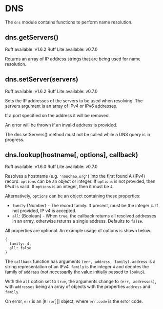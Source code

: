 # DNS

The `dns` module contains functions to perform name resolution.

## dns.getServers()
<span class="api-platform">Ruff available: v1.6.2</span>
<span class="api-platform">Ruff Lite available: v0.7.0</span>

Returns an array of IP address strings that are being used for name resolution.

## dns.setServer(servers)
<span class="api-platform">Ruff available: v1.6.2</span>
<span class="api-platform">Ruff Lite available: v0.7.0</span>

Sets the IP addresses of the servers to be used when resolving. The servers argument is an array of IPv4 or IPv6 addresses.

If a port specified on the address it will be removed.

An error will be thrown if an invalid address is provided.

The dns.setServers() method must not be called while a DNS query is in progress.

## dns.lookup(hostname[, options], callback)
<span class="api-platform">Ruff available: v1.6.0</span>
<span class="api-platform">Ruff Lite available: v0.7.0</span>

Resolves a hostname (e.g. `'nanchao.org'`) into the first found A (IPv4) record.
`options` can be an object or integer. If `options` is not provided, then IPv4 is
valid. If `options` is an integer, then it must be `4`.

Alternatively, `options` can be an object containing these properties:

* `family` {Number} - The record family. If present, must be the integer
  `4`. If not provided, IP v4 is accepted.
* `all`: {Boolean} - When `true`, the callback returns all resolved addresses
  in an array, otherwise returns a single address. Defaults to `false`.

All properties are optional. An example usage of options is shown below.

```
{
  family: 4,
  all: false
}
```

The `callback` function has arguments `(err, address, family)`. `address` is a
string representation of an IPv4. `family` is the integer `4` and denotes the family
of `address` (not necessarily the value initially passed to `lookup`).

With the `all` option set to `true`, the arguments change to
`(err, addresses)`, with `addresses` being an array of objects with the
properties `address` and `family`.

On error, `err` is an [`Error`][] object, where `err.code` is the error code.
